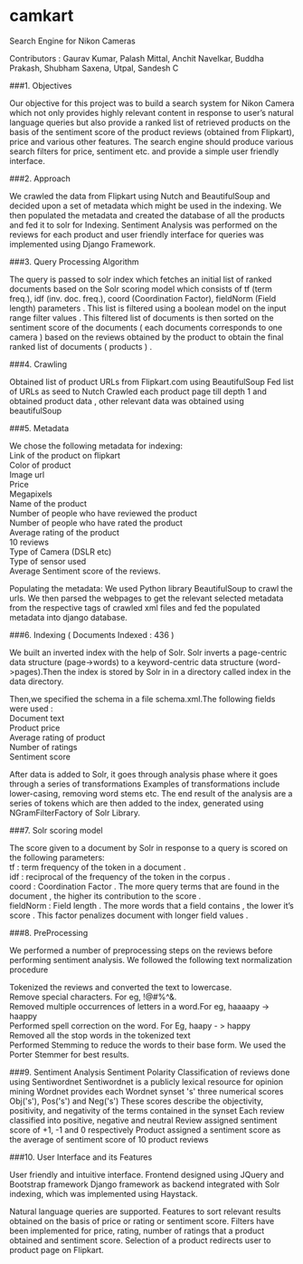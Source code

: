 # camkart
Search Engine for Nikon Cameras

Contributors : Gaurav Kumar, Palash Mittal, Anchit Navelkar, Buddha Prakash, Shubham Saxena, Utpal, Sandesh C

###1. Objectives

Our objective for this project was to build a search system for Nikon Camera which not only provides highly relevant content in response to user’s natural language queries but also provide a ranked list of retrieved products on the basis of the sentiment score of the product reviews (obtained from Flipkart), price and various other features. The search engine should produce various search filters for price, sentiment etc. and provide a simple user friendly interface.

###2. Approach

We crawled the data from Flipkart using Nutch and BeautifulSoup and decided upon a set of metadata which might be used in the indexing.
We then populated the metadata and created the database of all the products and fed it to solr for Indexing. 
Sentiment Analysis was performed on the reviews for each product and user friendly interface for queries was implemented using Django Framework.

###3. Query Processing Algorithm

The query is passed to solr index which fetches an initial list of ranked documents based on the Solr scoring model which consists of tf (term freq.), idf (inv. doc. freq.), coord (Coordination Factor), fieldNorm (Field length) parameters . This list is filtered using  a boolean model on the input range filter values . This filtered list of documents is then sorted on the sentiment score of the documents ( each documents corresponds to one camera ) based on the reviews obtained by the product to obtain the final ranked list of documents ( products ) .

###4. Crawling

Obtained list of product URLs from Flipkart.com using BeautifulSoup
Fed list of URLs as seed to Nutch
Crawled each product page till depth 1 and obtained product data , other relevant data was obtained using beautifulSoup

###5. Metadata

We chose the following metadata for indexing:<br>
Link of the product on flipkart<br>
Color of product<br>
Image url<br>
Price<br>
Megapixels<br>
Name of the product<br>
Number of people who have reviewed the product<br>
Number of people who have rated the product<br>
Average rating of the product<br>
10 reviews<br>
Type of Camera (DSLR etc)<br>
Type of sensor used<br>
Average Sentiment score of the reviews.<br>

Populating the metadata: We used Python library BeautifulSoup to crawl the urls. We then parsed the webpages to get the relevant selected metadata from the respective tags of crawled xml files and fed the populated metadata into django database.

###6. Indexing ( Documents Indexed : 436 )

We built an inverted index with the help of Solr. Solr inverts a page-centric data structure (page->words) to a keyword-centric data structure (word->pages).Then the index is stored by Solr in in a directory called index in the data directory.

Then,we specified the schema in a file schema.xml.The following fields were used :<br>
Document text<br>
Product price<br>
Average rating of product<br>
Number of ratings<br>
Sentiment score<br>

After data is added to Solr, it goes through analysis phase where it goes through a series of transformations Examples of transformations include lower-casing, removing word stems etc. The end result of the analysis are a series of tokens which are then added to the index, generated using NGramFilterFactory of Solr Library.

###7. Solr scoring model

The score given to a document by Solr in response to a query is scored on the following parameters:<br>
tf : term frequency of the token in a document . <br>
idf : reciprocal of the frequency of the token in the corpus .<br>
coord : Coordination Factor . The more query terms that are found in the document , the higher its contribution to the score .<br>
fieldNorm : Field length . The more words that a field contains , the lower it’s score . This factor penalizes document with longer field values . <br>

###8. PreProcessing

We performed a number of preprocessing steps on the reviews before performing sentiment analysis. We followed the following text normalization procedure<br>

Tokenized the reviews and converted the text to lowercase.<br>
Remove special characters. For eg, !@#%^&.<br>
Removed multiple occurrences of letters in a word.For eg, haaaapy -> haappy<br>
Performed spell correction on the word. For Eg, haapy - > happy<br>
Removed all the stop words in the tokenized text<br>
Performed Stemming to reduce the words to their base form. We used the Porter Stemmer for best results.<br>

###9. Sentiment Analysis
Sentiment Polarity Classification of reviews done using Sentiwordnet
Sentiwordnet is a publicly lexical resource for opinion mining 
Wordnet provides each Wordnet synset 's' three numerical scores Obj('s'), Pos('s') and Neg('s')
These scores describe the objectivity, positivity, and negativity of the terms contained in the synset
Each review classified into positive, negative and neutral
Review assigned sentiment score of +1, -1 and 0 respectively
Product assigned a sentiment score as the average of sentiment score of 10 product reviews

###10. User Interface and its Features

User friendly and intuitive interface.
Frontend designed using JQuery and Bootstrap framework
Django framework as backend integrated with Solr indexing, which was implemented using Haystack.

Natural language queries are supported.
Features to sort relevant results obtained on the basis of price or rating or sentiment score.
Filters have been implemented for price, rating, number of ratings that a product obtained and sentiment score.
Selection of a product redirects user to product page on Flipkart.

